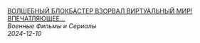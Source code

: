 <!--2024-12-10 12:01:13-->
<div class="yb">
  <a class="nodecor" href="/posts.html?filmy/volshebnyj_blokbaster_vzorval_virtualnyj_mir_vpechatlyajushchee_predstavlenierazjalovannyj">
    <img class="preview" data-videoid="t8mEI6NYZ_o" src="https://i1.ytimg.com/vi/t8mEI6NYZ_o/hqdefault.jpg" align="middle" alt="">
  </a>
  <div class="inlbl text">
    <a class="nodecor" href="/posts.html?filmy/volshebnyj_blokbaster_vzorval_virtualnyj_mir_vpechatlyajushchee_predstavlenierazjalovannyj">ВОЛШЕБНЫЙ БЛОКБАСТЕР ВЗОРВАЛ ВИРТУАЛЬНЫЙ МИР! ВПЕЧАТЛЯЮЩЕЕ...</a><br>
    <i class="smaller2">Военные Фильмы и Сериалы</i><br>
    <i class="smaller3">2024-12-10</i>
  </div>
</div>
